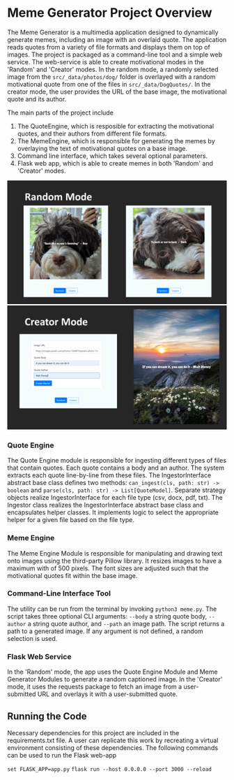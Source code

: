 # Meme Generator Project Overview

The Meme Generator is a multimedia application designed to dynamically generate memes, including an image with an overlaid quote. 
The application reads quotes from a variety of file formats and displays them on top of images. The project is packaged as a command-line tool and a simple 
web service. The web-service is able to create motivational modes in the 'Random' and 'Creator' modes.
In the random mode, a randomly selected image from the `src/_data/photos/dog/` folder is overlayed with a random motivational quote from one of the files in `src/_data/DogQuotes/`.
In the creator mode, the user provides the URL of the base image, the motivational quote and its author.

The main parts of the project include
1) The QuoteEngine, which is resposible for extracting the motivational quotes, and their authors from different file formats.
2) The MemeEngine, which is responsible for generating the memes by overlaying the text of motivational quotes on a base image.
3) Command line interface, which takes several optional parameters.
4) Flask web app, which is able to create memes in both 'Random' and 'Creator' modes.

<img src="./Images/Slide1.PNG" alt="Random">
<img src="./Images/Slide2.PNG" alt="Creator">

### Quote Engine

The Quote Engine module is responsible for ingesting different types of files that contain quotes. 
Each quote contains a body and an author. The system extracts each quote line-by-line from these files.
The IngestorInterface abstract base class defines two methods: `can_ingest(cls, path: str) -> boolean` and `parse(cls, path: str) -> List[QuoteModel]`. 
Separate strategy objects realize IngestorInterface for each file type (csv, docx, pdf, txt). 
The Ingestor class realizes the IngestorInterface abstract base class and encapsulates helper classes. 
It implements logic to select the appropriate helper for a given file based on the file type.

### Meme Engine

The Meme Engine Module is responsible for manipulating and drawing text onto images using the third-party Pillow library.
It resizes images to have a maximum with of 500 pixels. The font sizes are adjusted such that the motivational quotes fit within the base image.


### Command-Line Interface Tool
The utility can be run from the terminal by invoking `python3 meme.py`. 
The script takes three optional CLI arguments: `--body` a string quote body, `--author` a string quote author, and `--path` an image path. 
The script returns a path to a generated image. If any argument is not defined, a random selection is used.

### Flask Web Service
In the 'Random' mode, the app uses the Quote Engine Module and Meme Generator Modules to generate a random captioned image. 
In the 'Creator' mode, it uses the requests package to fetch an image from a user-submitted URL and overlays it with a user-submitted quote.

## Running the Code

Necessary dependencies for this project are included in the requirements.txt file. A user can replicate this work by recreating a virtual environment consisting of these dependencies.
The following commands can be used to run the Flask web-app

`set FLASK_APP=app.py`
`flask run --host 0.0.0.0 --port 3000 --reload` 

